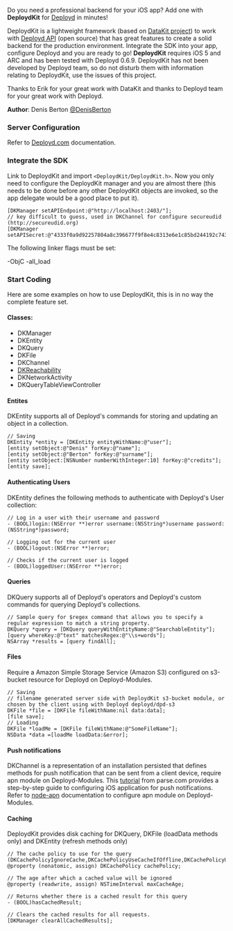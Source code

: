 Do you need a professional backend for your iOS app? Add one with **DeploydKit** for [Deployd](http://www.deployd.com) in minutes!

DeploydKit is a lightweight framework (based on [DataKit project](https://github.com/eaigner/DataKit)) to work with [Deployd API](https://github.com/deployd/deployd) (open source) that has great features to create a solid backend for the production environment. Integrate the SDK into your app, configure Deployd and you are ready to go!
 **DeploydKit** requires iOS 5 and ARC and has been tested with Deployd 0.6.9. DeploydKit has not been developed by Deployd team, so do not disturb them with information relating to DeploydKit, use the issues of this project.

Thanks to Erik for your great work with DataKit and thanks to Deployd team for your great work with Deployd.

**Author**: Denis Berton [@DenisBerton](https://twitter.com/DenisBerton)

### Server Configuration

Refer to [Deployd.com](http://docs.deployd.com) documentation.

### Integrate the SDK

Link to DeploydKit and import `<DeploydKit/DeploydKit.h>`. Now you only need to configure the DeploydKit manager and you are almost there (this needs to be done before any other DeploydKit objects are invoked, so the app delegate would be a good place to put it).

```objc
[DKManager setAPIEndpoint:@"http://localhost:2403/"];
// key difficult to guess, used in DKChannel for configure secureudid (http://secureudid.org)  
[DKManager setAPISecret:@"4333f0a9d92257804a8c396677f9f8e4c8313e6e1c85bd244192c743ce898285"];
```

The following linker flags must be set:

-ObjC
-all_load

### Start Coding

Here are some examples on how to use DeploydKit, this is in no way the complete feature set.

#### Classes:

- DKManager
- DKEntity
- DKQuery
- DKFile
- DKChannel
- [DKReachability](https://github.com/tonymillion/Reachability)
- DKNetworkActivity
- DKQueryTableViewController

#### Entites
DKEntity supports all of Deployd's commands for storing and updating an object in a collection.

```objc
// Saving
DKEntity *entity = [DKEntity entityWithName:@"user"];
[entity setObject:@"Denis" forKey:@"name"];
[entity setObject:@"Berton" forKey:@"surname"];
[entity setObject:[NSNumber numberWithInteger:10] forKey:@"credits"];
[entity save];
```

#### Authenticating Users
DKEntity defines the following methods to authenticate with Deployd's User collection: 

```objc
// Log in a user with their username and password
- (BOOL)login:(NSError **)error username:(NSString*)username password:(NSString*)password;

// Logging out for the current user
- (BOOL)logout:(NSError **)error;

// Checks if the current user is logged
- (BOOL)loggedUser:(NSError **)error;
```

#### Queries
DKQuery supports all of Deployd's operators and Deployd's custom commands for querying Deployd's collections.

```objc
// Sample query for $regex command that allows you to specify a regular expression to match a string property.
DKQuery *query = [DKQuery queryWithEntityName:@"SearchableEntity"];
[query whereKey:@"text" matchesRegex:@"\\s+words"];
NSArray *results = [query findAll];
```
    
#### Files
Require a Amazon Simple Storage Service (Amazon S3) configured on s3-bucket resource for Deployd on Deployd-Modules. 

```objc
// Saving
// filename generated server side with DeploydKit s3-bucket module, or chosen by the client using with Deployd deployd/dpd-s3
DKFile *file = [DKFile fileWithName:nil data:data];
[file save];
// Loading
DKFile *loadMe = [DKFile fileWithName:@"SomeFileName"];
NSData *data =[loadMe loadData:&error];
```

#### Push notifications 
DKChannel is a representation of an installation persisted that defines methods for push notification that can be sent from a client device, require apn module on Deployd-Modules.
This [tutorial](https://parse.com/tutorials/ios-push-notifications) from parse.com provides a step-by-step guide to configuring iOS application for push notifications.
Refer to [node-apn](https://github.com/argon/node-apn) documentation to configure apn module on Deployd-Modules.

#### Caching
DeploydKit provides disk caching for DKQuery, DKFile (loadData methods only) and DKEntity (refresh methods only)

```objc
// The cache policy to use for the query (DKCachePolicyIgnoreCache,DKCachePolicyUseCacheIfOffline,DKCachePolicyUseCacheElseLoad)
@property (nonatomic, assign) DKCachePolicy cachePolicy;

// The age after which a cached value will be ignored
@property (readwrite, assign) NSTimeInterval maxCacheAge;

// Returns whether there is a cached result for this query
- (BOOL)hasCachedResult;

// Clears the cached results for all requests.
[DKManager clearAllCachedResults];
```
